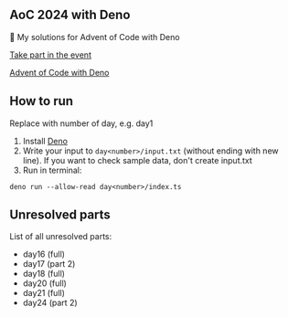 ## AoC 2024 with Deno

🦖 My solutions for Advent of Code with Deno

[Take part in the event](https://adventofcode.com/2024)

[Advent of Code with Deno](https://deno.com/blog/advent-of-code-2024)

## How to run

Replace <number> with number of day, e.g. day1

1. Install [Deno](https://deno.com)
2. Write your input to `day<number>/input.txt` (without ending with new line). If you want to check sample data, don't create input.txt
3. Run in terminal:

```
deno run --allow-read day<number>/index.ts
```

## Unresolved parts

List of all unresolved parts:

- day16 (full)
- day17 (part 2)
- day18 (full)
- day20 (full)
- day21 (full)
- day24 (part 2)
